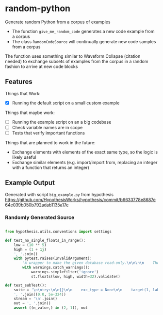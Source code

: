 # random-python

Generate random Python from a corpus of examples

- The function `give_me_random_code` generates a new code example from a corpus
- The class `RandomCodeSource` will continually generate new code samples from a corpus

The function uses something similar to Waveform Collapse (citation needed) to exchange subsets of examples from the corpus in a random fashion to arrive at new code blocks

## Features

Things that Work:
- [x] Running the default script on a small custom example

Things that maybe work:
- [ ] Running the example script on an a big codebase
- [ ] Check variable names are in scope
- [ ] Tests that verify important functions

Things that are planned to work in the future:
- Exchange elements with elements of the exact same type, so the logic is likely useful
- Exchange similar elements (e.g. import/import from, replacing an integer with a function that returns an integer)


## Example Output

Generated with script `big_example.py` from hypothesis https://github.com/HypothesisWorks/hypothesis/commit/b6633778e8687e64e039b050b792adab1135a17e

### Randomly Generated Source
```python

from hypothesis.utils.conventions import settings

def test_no_single_floats_in_range():
    low = (10 ** 5)
    high = (1 + 1j)
    ', '.join()
    with pytest.raises(InvalidArgument):
        "A wrapper to make the given database read-only.\n\n\n\n    The implementation passes through ``fetch``, and turns ``save``, ``delete``, and\n\n    ``move`` into silent no-ops.\n\n\n\n    Note that this disables Hypothesis' automatic discarding of stale examples.\n\n    It is designed to allow local machines to access a shared database (e.g. from CI\n\n    servers), without propagating changes back from a local or in-development branch.\n\n    "
        with warnings.catch_warnings():
            warnings.simplefilter('ignore')
            st.floats(low, high, width=32).validate()

def test_subTest():
    suite = '\n\ntry:\n\n{}\n\n    exc_type = None\n\n    target(1, label="input was valid")\n\n{}except Exception as exc:\n\n    exc_type = type(exc)\n\n'.strip()
    ', '.join((0.0, 5e-324))
    stream = '\n'.join()
    out = ', '.join()
    assert ((n_value,) in (2, 1)), out

```
